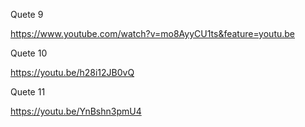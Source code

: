 Quete 9 

https://www.youtube.com/watch?v=mo8AyyCU1ts&feature=youtu.be

Quete 10 

https://youtu.be/h28i12JB0vQ

Quete 11

https://youtu.be/YnBshn3pmU4 